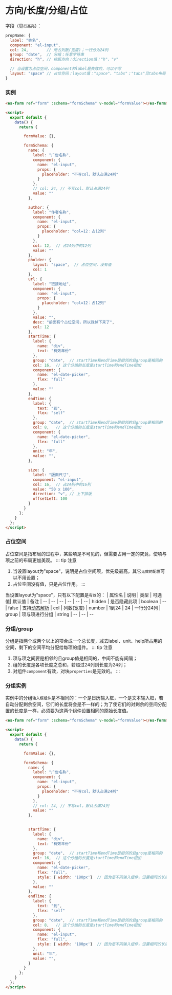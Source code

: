# 方向/长度/分组/占位

字段（见`行高亮`）：
```js {4,5,6,9}
propName: {
  label: "姓名",
  component: "el-input",
  col: 24,        // 所占列数(宽度)；一行分为24列
  group: "date",  // 分组；任意字符串
  direction: "h", // 排版方向；direction值："h"、"v"

  // 当设置为占位空间，component和label是失效的，可以不写
  layout: "space" // 占位空间；layout值："space"、"tabs"；"tabs"见tabs布局
}
```

### 实例
<ClientOnly>
  <demo-block>

  ```html
  <es-form ref="form" :schema="formSchema" v-model="formValue"></es-form>

  <script>
    export default {
      data() {
        return {

          formValue: {},

          formSchema: {
            name: {
              label: "广告名称",
              component: {
                name: "el-input",
                props: {
                  placeholder: "不写col，默认占满24列"
                }
              },
              // col: 24, // 不写col，默认占满24列
              value: ""
            },

            author: {
              label: "作者名称",
              component: {
                name: "el-input",
                props: {
                  placeholder: "col=12：占12列"
                }
              },
              col: 12,  // 占24列中的12列
              value: ""
            },
            pholder: {
              layout: "space",  // 占位空间，没有值
              col: 1
            },
            url: {
              label: "链接地址",
              component: {
                name: "el-input",
                props: {
                  placeholder: "col=12：占12列"
                }
              },
              value: "",
              desc: "前面有个占位空间，所以我掉下来了",
              col: 12
            },
            startTime: {
              label: {
                name: "div",
                text: "有效年份"
              },
              group: "date",  // startTime和endTime是相邻的且group是相同的
              col: 16,  // 这个分组的长度是startTime和endTime相加
              component: {
                name: "el-date-picker",
                flex: "full"
              },
              value: ""
            },
            endTime: {
              label: {
                text: "到",
                flex: "self"
              },
              group: "date",  // startTime和endTime是相邻的且group是相同的
              col: 8,   // 这个分组的长度是startTime和endTime相加
              component: {
                name: "el-date-picker",
                flex: "full"
              },
              unit: "年",
              value: "",
            },

            size: {
              label: "版面尺寸",
              component: "el-input",
              col: 16,  // 占24列中的16列
              value: "50 x 100",
              direction: "v", // 上下排版
              offsetLeft: 100
            }
          }
        };
      }
    };
  </script>
  ```
  </demo-block>
</ClientOnly>

### 占位空间
占位空间是指布局的过程中，某些项是不可见的，但需要占用一定的究竟，使项与项之前的布局更加美观。
::: tip 注意
1. 当设置layout为"space"，说明是占位空间项，优先级最高，其它`无效的配置`可以不用设置；
2. 占位空间没有值，只是占位作用。
:::

当设置layout为"space"，只有以下配置是`有效`的：
| 属性名 | 说明 | 类型 | 可选值| 默认值 | 备注
| -- | -- | -- | -- | -- | --
| hidden | 是否隐藏此项 | boolean | -- | false | 支持[动态解析](./parse.md)
| col | 列数(宽度) | number | 1到24 | 24 | 一行分24列
| group | 项与项进行分组 | string | -- | -- | --

### 分组/group
分组是指两个或两个以上的项合成一个总长度，减去label、unit、help所占用的空间，剩下的空间平均分配给每项的组件。
::: tip 注意
1. 项与项之间要是相邻的且group值是相同的，中间不能有间隔；
2. 组的长度是各项长度之总和，若超过24列则长度为24列；
3. 对组件`component`有效，对块`properties`是无效的。
:::

### 分组实例
实例中的分组`输入框组件`是不相同的：一个是日历输入框，一个是文本输入框，若自动分配剩余空间，它们的长度将会是不一样的；为了使它们的对剩余的空间分配置的长度是一样，必须要为这两个组件设置相同的原始长度值。

<ClientOnly>
  <demo-block>

  ```html
  <es-form ref="form" :schema="formSchema" v-model="formValue"></es-form>

  <script>
    export default {
      data() {
        return {

          formValue: {},

          formSchema: {
            name: {
              label: "广告名称",
              component: {
                name: "el-input",
                props: {
                  placeholder: "不写col，默认占满24列"
                }
              },
              // col: 24, // 不写col，默认占满24列
              value: ""
            },

            
            startTime: {
              label: {
                name: "div",
                text: "有效年份"
              },
              group: "date",  // startTime和endTime是相邻的且group是相同的
              col: 16,  // 这个分组的长度是startTime和endTime相加
              component: {
                name: "el-date-picker",
                flex: "full",
                style: { width: '180px'}  // 因为是不同输入组件，设置相同的长度可按相同比例分配剩余空间
              },
              value: ""
            },
            endTime: {
              label: {
                text: "到",
                flex: "self"
              },
              group: "date",  // startTime和endTime是相邻的且group是相同的
              col: 8,   // 这个分组的长度是startTime和endTime相加
              component: {
                name: "el-input",
                flex: "full",
                style: { width: '180px'}  // 因为是不同输入组件，设置相同的长度可按相同比例分配剩余空间
              },
              unit: "年",
              value: "",
            }
          }
        };
      }
    };
  </script>
  ```
  </demo-block>
</ClientOnly>

